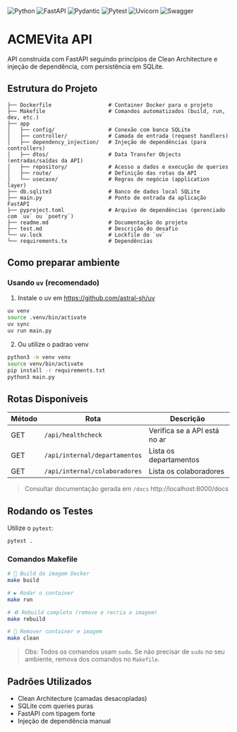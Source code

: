![Python](https://img.shields.io/badge/python-3.12-3670A0?style=flat&logo=python&logoColor=ffdd54)
![FastAPI](https://img.shields.io/badge/fastapi-0.116.1-009688?style=flat&logo=fastapi&logoColor=white)
![Pydantic](https://img.shields.io/badge/pydantic-2.11.7-0A66C2?style=flat&logo=pydantic&logoColor=white)
![Pytest](https://img.shields.io/badge/pytest-8.4.1-0A9EDC?style=flat&logo=pytest&logoColor=white)
![Uvicorn](https://img.shields.io/badge/uvicorn-0.35.0-121212?style=flat&logo=uvicorn&logoColor=white)
![Swagger](https://img.shields.io/badge/swagger-UI-85EA2D?style=flat&logo=swagger&logoColor=black)

# ACMEVita API

API construída com FastAPI seguindo princípios de Clean Architecture e injeção de dependência, com persistência em SQLite.

## Estrutura do Projeto

```
├── Dockerfile                  # Container Docker para o projeto
├── Makefile                    # Comandos automatizados (build, run, dev, etc.)
├── app
│   ├── config/                 # Conexão com banco SQLite
│   ├── controller/             # Camada de entrada (request handlers)
│   ├── dependency_injection/   # Injeção de dependências (para controllers)
│   ├── dtos/                   # Data Transfer Objects (entradas/saídas da API)
│   ├── repository/             # Acesso a dados e execução de queries
│   ├── route/                  # Definição das rotas da API
│   └── usecase/                # Regras de negócio (application layer)
├── db.sqlite3                  # Banco de dados local SQLite
├── main.py                     # Ponto de entrada da aplicação FastAPI
├── pyproject.toml              # Arquivo de dependências (gerenciado com `uv` ou `poetry`)
├── readme.md                   # Documentação do projeto
├── test.md                     # Descrição do desafio
└── uv.lock                     # Lockfile do `uv`
└── requirements.tx             # Dependências
```

## Como preparar ambiente

### Usando `uv` (recomendado)

1. Instale o uv em https://github.com/astral-sh/uv

```bash
uv venv
source .venv/bin/activate
uv sync
uv run main.py
```

2. Ou utilize o padrao venv
```bash
python3 -m venv venv
source venv/bin/activate
pip install -r requirements.txt
python3 main.py
```

## Rotas Disponíveis

| Método | Rota                          | Descrição                    |
| ------ | ----------------------------- | ---------------------------- |
| GET    | `/api/healthcheck`            | Verifica se a API está no ar |
| GET    | `/api/internal/departamentos` | Lista os departamentos       |
| GET    | `/api/internal/colaboradores` | Lista os colaboradores       |

> Consultar documentação gerada em `/docs` http://localhost:8000/docs

## Rodando os Testes

Utilize o `pytest`:

```bash
pytest .
```

### Comandos Makefile

```bash
# 🔧 Build da imagem Docker
make build

# ▶️ Rodar o container
make run

# ♻️ Rebuild completo (remove e recria a imagem)
make rebuild

# 🧹 Remover container e imagem
make clean
```

> Obs: Todos os comandos usam `sudo`. Se não precisar de `sudo` no seu ambiente, remova dos comandos no `Makefile`.


## Padrões Utilizados

* Clean Architecture (camadas desacopladas)
* SQLite com queries puras
* FastAPI com tipagem forte
* Injeção de dependência manual
